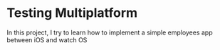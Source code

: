 #  Testing Multiplatform

In this project, I try to learn how to implement a simple employees app between iOS and watch OS
